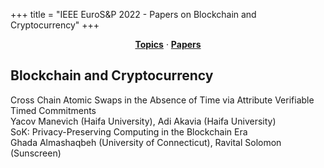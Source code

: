 +++
title = "IEEE EuroS&P 2022 - Papers on Blockchain and Cryptocurrency"
+++
<center><a href="../topics"><b>Topics</b></a> &middot; <a href="../papers"><b>Papers</b></a></center>
<p>
<h2>Blockchain and Cryptocurrency</h2><div class="bpaper"><span class="ptitle">Cross Chain Atomic Swaps in the Absence of Time via Attribute Verifiable Timed Commitments</span></br><div class="pblock"><span class="author">Yacov&nbsp;Manevich</span> <span class="institution">(Haifa University)</span>, <span class="author">Adi&nbsp;Akavia</span> <span class="institution">(Haifa University)</span><br><div class="pextra"></div></div></div><div class="bpaper"><span class="ptitle">SoK: Privacy-Preserving Computing in the Blockchain Era</span></br><div class="pblock"><span class="author">Ghada&nbsp;Almashaqbeh</span> <span class="institution">(University of Connecticut)</span>, <span class="author">Ravital&nbsp;Solomon</span> <span class="institution">(Sunscreen)</span><br><div class="pextra"></div></div></div>